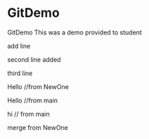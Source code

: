 # GitDemo
GitDemo
This was a demo provided to student


add line

second line added

third line



Hello //from NewOne

Hello //from main

hi // from main

merge from NewOne